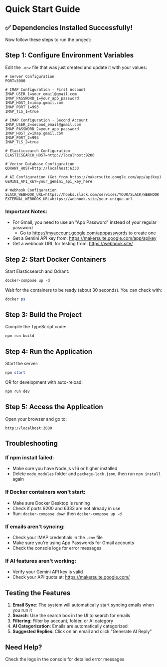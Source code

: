 # Quick Start Guide

## ✅ Dependencies Installed Successfully!

Now follow these steps to run the project:

## Step 1: Configure Environment Variables

Edit the `.env` file that was just created and update it with your values:

```
# Server Configuration
PORT=3000

# IMAP Configuration - First Account
IMAP_USER_1=your_email@gmail.com
IMAP_PASSWORD_1=your_app_password
IMAP_HOST_1=imap.gmail.com
IMAP_PORT_1=993
IMAP_TLS_1=true

# IMAP Configuration - Second Account
IMAP_USER_2=second_email@gmail.com
IMAP_PASSWORD_2=your_app_password
IMAP_HOST_2=imap.gmail.com
IMAP_PORT_2=993
IMAP_TLS_2=true

# Elasticsearch Configuration
ELASTICSEARCH_HOST=http://localhost:9200

# Vector Database Configuration
QDRANT_HOST=http://localhost:6333

# AI Configuration (Get from https://makersuite.google.com/app/apikey)
GEMINI_API_KEY=your_gemini_api_key_here

# Webhook Configuration
SLACK_WEBHOOK_URL=https://hooks.slack.com/services/YOUR/SLACK/WEBHOOK
EXTERNAL_WEBHOOK_URL=https://webhook.site/your-unique-url
```

### Important Notes:
- For Gmail, you need to use an "App Password" instead of your regular password
  - Go to https://myaccount.google.com/apppasswords to create one
- Get a Gemini API key from: https://makersuite.google.com/app/apikey
- Get a webhook URL for testing from: https://webhook.site/

## Step 2: Start Docker Containers

Start Elasticsearch and Qdrant:

```powershell
docker-compose up -d
```

Wait for the containers to be ready (about 30 seconds). You can check with:

```powershell
docker ps
```

## Step 3: Build the Project

Compile the TypeScript code:

```powershell
npm run build
```

## Step 4: Run the Application

Start the server:

```powershell
npm start
```

OR for development with auto-reload:

```powershell
npm run dev
```

## Step 5: Access the Application

Open your browser and go to:

```
http://localhost:3000
```

## Troubleshooting

### If npm install failed:
- Make sure you have Node.js v16 or higher installed
- Delete `node_modules` folder and `package-lock.json`, then run `npm install` again

### If Docker containers won't start:
- Make sure Docker Desktop is running
- Check if ports 9200 and 6333 are not already in use
- Run: `docker-compose down` then `docker-compose up -d`

### If emails aren't syncing:
- Check your IMAP credentials in the `.env` file
- Make sure you're using App Passwords for Gmail accounts
- Check the console logs for error messages

### If AI features aren't working:
- Verify your Gemini API key is valid
- Check your API quota at: https://makersuite.google.com/

## Testing the Features

1. **Email Sync**: The system will automatically start syncing emails when you run it
2. **Search**: Use the search box in the UI to search for emails
3. **Filtering**: Filter by account, folder, or AI category
4. **AI Categorization**: Emails are automatically categorized
5. **Suggested Replies**: Click on an email and click "Generate AI Reply"

## Need Help?

Check the logs in the console for detailed error messages.
